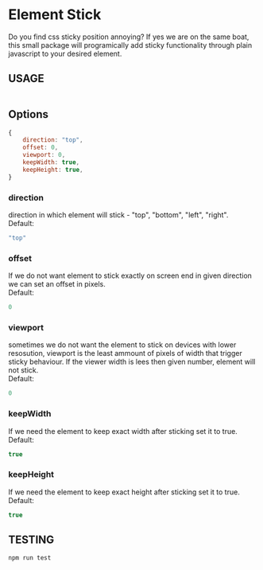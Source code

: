 # Element Stick

Do you find css sticky position annoying? If yes we are on the same boat, this small package will programically add sticky functionality through plain javascript to your desired element.

## USAGE

```js

```

## Options

```js
{
    direction: "top",
    offset: 0,
    viewport: 0,
    keepWidth: true,
    keepHeight: true,
}
```

### direction

direction in which element will stick - "top", "bottom", "left", "right".  
Default: 
```js 
"top" 
``` 

### offset

If we do not want element to stick exactly on screen end in given direction we can set an offset in pixels.  
Default: 
```js 
0 
``` 

### viewport

sometimes we do not want the element to stick on devices with lower resosution, viewport is the least ammount of pixels of width that trigger sticky behaviour. If the viewer width is lees then given number, element will not stick.  
Default: 
```js 
0 
``` 

### keepWidth

If we need the element to keep exact width after sticking set it to true.  
Default: 
```js 
true 
```

### keepHeight

If we need the element to keep exact height after sticking set it to true.  
Default: 
```js 
true 
```

## TESTING

```console
npm run test
```
